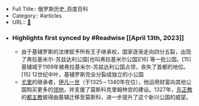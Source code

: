 - Full Title:: 俄罗斯历史_百度百科
- Category:: #articles
- URL:: [🔗](https://baike.baidu.com/item/%E4%BF%84%E7%BD%97%E6%96%AF%E5%8E%86%E5%8F%B2/7639022)
- ### Highlights first synced by #Readwise [[April 13th, 2023]]
    - 由于基辅罗斯的法律赋予所有王子继承权，国家逐渐走向四分五裂，出现了弗拉基米尔-苏兹达利公国[也叫弗拉基米尔公国][16]
 等一批公国。[15]
基辅城于1169年被弗拉基米尔-苏兹达利公国占领，丧失了首都的地位。[15]
12世纪中叶，基辅罗斯完全分裂成独立的小公国
    - [尤里](/item/%E5%B0%A4%E9%87%8C?fromModule=lemma_inlink)的继承者，[伊凡一世](/item/%E4%BC%8A%E5%87%A1%E4%B8%80%E4%B8%96/3650839?fromModule=lemma_inlink)（于1325－1340年在位），他运用财富向其他公国购买更多的[领地](/item/%E9%A2%86%E5%9C%B0/396401?fromModule=lemma_inlink)，并支援了莫斯科克里姆林宫的建设。1327年，[东正教](/item/%E4%B8%9C%E6%AD%A3%E6%95%99/110819?fromModule=lemma_inlink)的[都主教](/item/%E9%83%BD%E4%B8%BB%E6%95%99/9993558?fromModule=lemma_inlink)彼得由基辅迁移至莫斯科，进一步提升了这个新兴公国的威望。
